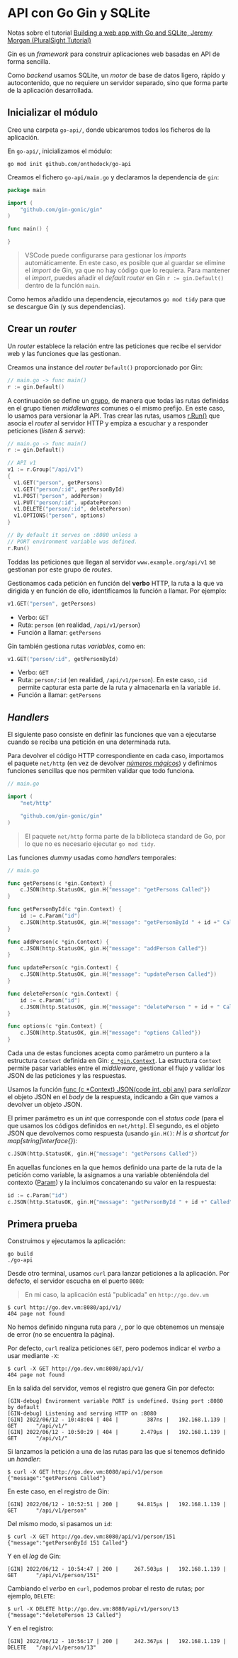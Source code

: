 # API con Go Gin y SQLite

Notas sobre el tutorial [Building a web app with Go and SQLite, Jeremy Morgan (PluralSight Tutorial)](https://www.allhandsontech.com/programming/golang/web-app-sqlite-go/)

Gin es un *framework* para construir aplicaciones web basadas en API de forma sencilla.

Como *backend* usamos SQLite, un *motor* de base de datos ligero, rápido y autocontenido, que no requiere un servidor separado, sino que forma parte de la aplicación desarrollada.

## Inicializar el módulo

Creo una carpeta `go-api/`, donde ubicaremos todos los ficheros de la aplicación.

En `go-api/`, inicializamos el módulo:

```shell
go mod init github.com/onthedock/go-api
```

Creamos el fichero `go-api/main.go` y declaramos la dependencia de `gin`:

```go
package main

import (
    "github.com/gin-gonic/gin"
)

func main() {

}
```

> VSCode puede configurarse para gestionar los *imports* automáticamente. En este caso, es posible que al guardar se elimine el *import* de Gin, ya que no hay código que lo requiera. Para mantener el *import*, puedes añadir el *default router* en Gin `r := gin.Default()` dentro de la función `main`.

Como hemos añadido una dependencia, ejecutamos `go mod tidy` para que se descargue Gin (y sus dependencias).

## Crear un *router*

Un *router* establece la relación entre las peticiones que recibe el servidor web y las funciones que las gestionan.

Creamos una instance del *router* `Default()` proporcionado por Gin:

```go
// main.go -> func main()
r := gin.Default()
```

A continuación se define un [grupo](https://pkg.go.dev/github.com/gin-gonic/gin#RouterGroup.Group), de manera que todas las rutas definidas en el grupo tienen *middlewares* comunes o el mismo prefijo. En este caso, lo usamos para versionar la API. Tras crear las rutas, usamos [r.Run()](https://pkg.go.dev/github.com/gin-gonic/gin#Engine.Run) que asocia el *router* al servidor HTTP y empiza a escuchar y a responder peticiones (*listen & serve*):

```go
// main.go -> func main()
r := gin.Default()

// API v1
v1 := r.Group("/api/v1")
{
  v1.GET("person", getPersons)
  v1.GET("person/:id", getPersonById)
  v1.POST("person", addPerson)
  v1.PUT("person/:id", updatePerson)
  v1.DELETE("person/:id", deletePerson)
  v1.OPTIONS("person", options)
}

// By default it serves on :8080 unless a
// PORT environment variable was defined.
r.Run()
```

Toddas las peticiones que llegan al servidor `www.example.org/api/v1` se gestionan por este grupo de *routes*.

Gestionamos cada petición en función del **verbo** HTTP, la ruta a la que va dirigida y en función de ello, identificamos la función a llamar. Por ejemplo:

```go
v1.GET("person", getPersons)
```

- Verbo: `GET`
- Ruta: `person` (en realidad, `/api/v1/person`)
- Función a llamar: `getPersons`

Gin también gestiona rutas *variables*, como en:

```go
v1.GET("person/:id", getPersonById)
```

- Verbo: `GET`
- Ruta: `person/:id` (en realidad, `/api/v1/person`). En este caso, `:id` permite capturar esta parte de la ruta y almacenarla en la variable `id`.
- Función a llamar: `getPersons`

## *Handlers*

El siguiente paso consiste en definir las funciones que van a ejecutarse cuando se reciba una petición en una determinada ruta.

Para devolver el código HTTP correspondiente en cada caso, importamos el paquete `net/http` (en vez de devolver [*números mágicos*](https://en.wikipedia.org/wiki/Magic_number_(programming))) y definimos funciones sencillas que nos permiten validar que todo funciona.

```go
// main.go

import (
    "net/http"

    "github.com/gin-gonic/gin"
)
```

> El paquete `net/http` forma parte de la biblioteca standard de Go, por lo que no es necesario ejecutar `go mod tidy`.

Las funciones *dummy* usadas como *handlers* temporales:

```go
// main.go

func getPersons(c *gin.Context) {
    c.JSON(http.StatusOK, gin.H{"message": "getPersons Called"})
}

func getPersonById(c *gin.Context) {
    id := c.Param("id")
    c.JSON(http.StatusOK, gin.H{"message": "getPersonById " + id +" Called"})
}

func addPerson(c *gin.Context) {
    c.JSON(http.StatusOK, gin.H{"message": "addPerson Called"})
}

func updatePerson(c *gin.Context) {
    c.JSON(http.StatusOK, gin.H{"message": "updatePerson Called"})
}

func deletePerson(c *gin.Context) {
    id := c.Param("id")
    c.JSON(http.StatusOK, gin.H{"message": "deletePerson " + id + " Called"})
}

func options(c *gin.Context) {
    c.JSON(http.StatusOK, gin.H{"message": "options Called"})
}
```

Cada una de estas funciones acepta como parámetro un puntero a la estructura `Context` definida en Gin: [`c *gin.Context`](https://pkg.go.dev/github.com/gin-gonic/gin#Context). La estructura `Context` permite pasar variables entre el *middleware*, gestionar el flujo y validar los JSON de las peticiones y las respuestas.

Usamos la función [func (c *Context) JSON(code int, obj any)](https://pkg.go.dev/github.com/gin-gonic/gin#Context.JSON) para *serializar* el objeto JSON en el *body* de la respuesta, indicando a Gin que vamos a devolver un objeto JSON.

El primer parámetro es un *int* que corresponde con el *status code* (para el que usamos los códigos definidos en `net/http`). El segundo, es el objeto JSON que devolvemos como respuesta (usando `gin.H()`: *H is a shortcut for map[string]interface{}*):

```go
c.JSON(http.StatusOK, gin.H{"message": "getPersons Called"})
```

En aquellas funciones en la que hemos definido una parte de la ruta de la petición como variable, la asignamos a una variable obteniéndola del contexto ([Param](https://pkg.go.dev/github.com/gin-gonic/gin#Param)) y la incluimos concatenando su valor en la respuesta:

```go
id := c.Param("id")
c.JSON(http.StatusOK, gin.H{"message": "getPersonById " + id +" Called"})
```

## Primera prueba

Construimos y ejecutamos la aplicación:

```shell
go build
./go-api
```

Desde otro terminal, usamos `curl` para lanzar peticiones a la aplicación. Por defecto, el servidor escucha en el puerto `8080`:

> En mi caso, la aplicación está "publicada" en `http://go.dev.vm`

```shell
$ curl http://go.dev.vm:8080/api/v1/
404 page not found
```

No hemos definido ninguna ruta para `/`, por lo que obtenemos un mensaje de error (no se encuentra la página).

Por defecto, `curl` realiza peticiones `GET`, pero podemos indicar el *verbo* a usar mediante `-X`:

```shell
$ curl -X GET http://go.dev.vm:8080/api/v1/
404 page not found
```

En la salida del servidor, vemos el registro que genera Gin por defecto:

```shell
[GIN-debug] Environment variable PORT is undefined. Using port :8080 by default
[GIN-debug] Listening and serving HTTP on :8080
[GIN] 2022/06/12 - 10:48:04 | 404 |         387ns |   192.168.1.139 | GET      "/api/v1/"
[GIN] 2022/06/12 - 10:50:29 | 404 |       2.479µs |   192.168.1.139 | GET      "/api/v1/"
```

Si lanzamos la petición a una de las rutas para las que sí tenemos definido un *handler*:

```shell
$ curl -X GET http://go.dev.vm:8080/api/v1/person
{"message":"getPersons Called"}
```

En este caso, en el registro de Gin:

```shell
[GIN] 2022/06/12 - 10:52:51 | 200 |      94.815µs |   192.168.1.139 | GET      "/api/v1/person"
```

Del mismo modo, si pasamos un `id`:

```shell
$ curl -X GET http://go.dev.vm:8080/api/v1/person/151 
{"message":"getPersonById 151 Called"}
```

Y en el *log* de Gin:

```shell
[GIN] 2022/06/12 - 10:54:47 | 200 |     267.503µs |   192.168.1.139 | GET      "/api/v1/person/151"
```

Cambiando el *verbo* en `curl`, podemos probar el resto de rutas; por ejemplo, `DELETE`:

```shell
$ url -X DELETE http://go.dev.vm:8080/api/v1/person/13 
{"message":"deletePerson 13 Called"}
```

Y en el registro:

```shell
[GIN] 2022/06/12 - 10:56:17 | 200 |     242.367µs |   192.168.1.139 | DELETE   "/api/v1/person/13"
```
